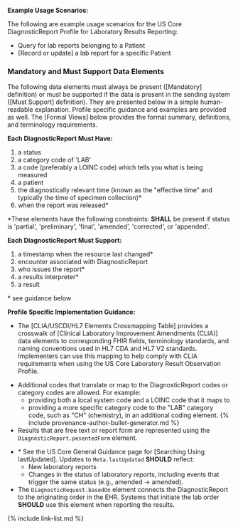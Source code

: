 
**Example Usage Scenarios:**

The following are example usage scenarios for the US Core DiagnosticReport Profile for Laboratory Results Reporting:

-   Query for lab reports belonging to a Patient
-  [Record or update]  a lab report for a specific Patient

### Mandatory and Must Support Data Elements

The following data elements must always be present ([Mandatory] definition) or must be supported if the data is present in the sending system ([Must Support] definition). They are presented below in a simple human-readable explanation. Profile specific guidance and examples are provided as well. The [Formal Views] below provides the formal summary, definitions, and terminology requirements.  

**Each DiagnosticReport Must Have:**

1. a status
1. a category code of 'LAB'
1. a code (preferably a LOINC code) which tells you what is being measured
1. a patient
1. the diagnostically relevant time (known as the "effective time" and typically the time of specimen collection)*
1. when the report was released*

\*These elements have the following constraints: **SHALL** be present if status is
'partial', 'preliminary', 'final', 'amended', 'corrected', or 'appended'.

**Each DiagnosticReport Must Support:**

1. a timestamp when the resource last changed*
1. encounter associated with DiagnosticReport
2. who issues the report*
3. a results interpreter*
4. a result

\* see guidance below

**Profile Specific Implementation Guidance:**

- <span class="bg-success" markdown="1">The [CLIA/USCDI/HL7 Elements Crossmapping Table] provides a crosswalk of [Clinical Laboratory Improvement Amendments (CLIA)] data elements to corresponding FHIR fields, terminology standards, and naming conventions used in HL7 CDA and HL7 V2 standards. Implementers can use this mapping to help comply with CLIA requirements when using the US Core Laboratory Result Observation Profile.</span><!-- new-content -->
* Additional codes that translate or map to the DiagnosticReport codes or category codes are allowed. For example:
   -  providing both a local system code and a LOINC code that it maps to
   -  providing a more specific category code to the "LAB" category code, such as "CH" (chemistry), in an additional coding element.
{% include provenance-author-bullet-generator.md %}
* Results that are free text or report form are represented using the `DiagnosticReport.pesentedForm` element.
- \* See the US Core General Guidance page for [Searching Using lastUpdated]. Updates to `Meta.lastUpdated` **SHOULD** reflect:
  - New laboratory reports
  - Changes in the status of laboratory reports, including events that trigger the same status (e.g., amended → amended).
- <span class="bg-success" markdown="1">The `DiagnosticRequest.basedOn` element connects the DiagnosticReport to the originating order in the EHR. Systems that initiate the lab order **SHOULD** use this element when reporting the results.</span><!-- new-content -->



{% include link-list.md %}
